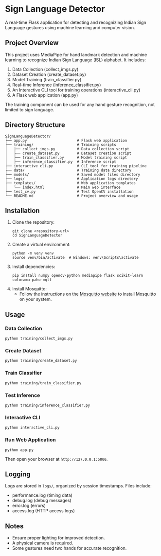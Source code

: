 # Sign Language Detector

A real-time Flask application for detecting and recognizing Indian Sign Language gestures using machine learning and computer vision.

## Project Overview

This project uses MediaPipe for hand landmark detection and machine learning to recognize Indian Sign Language (ISL) alphabet. It includes:

1. Data Collection (collect_imgs.py)
2. Dataset Creation (create_dataset.py)
3. Model Training (train_classifier.py)
4. Real-time Inference (inference_classifier.py)
5. An Interactive CLI tool for training operations (interactive_cli.py)
6. A Flask web application (app.py)

The training component can be used for any hand gesture recognition, not limited to sign language.

## Directory Structure

```
SignLanguageDetector/
├── app.py                       # Flask web application
├── training/                    # Training scripts
│   ├── collect_imgs.py          # Data collection script
│   ├── create_dataset.py        # Dataset creation script
│   ├── train_classifier.py      # Model training script
│   ├── inference_classifier.py  # Inference script
├── interactive_cli.py           # CLI tool for training pipeline
├── data/                        # Training data directory
├── models/                      # Saved model files directory
├── logs/                        # Application logs directory
├── templates/                   # Web application templates
│   └── index.html               # Main web interface
├── test_cv.py                   # Test OpenCV installation
└── README.md                    # Project overview and usage

```

## Installation

1. Clone the repository:
   ```
   git clone <repository-url>
   cd SignLanguageDetector
   ```
2. Create a virtual environment:
   ```
   python -m venv venv
   source venv/bin/activate  # Windows: venv\Scripts\activate
   ```
3. Install dependencies:
   ```
   pip install numpy opencv-python mediapipe flask scikit-learn colorama paho-mqtt
   ```
4. Install Mosquitto:
   - Follow the instructions on the [Mosquitto website](https://mosquitto.org/download/) to install Mosquitto on your system.

## Usage

### Data Collection

```
python training/collect_imgs.py
```

### Create Dataset

```
python training/create_dataset.py
```

### Train Classifier

```
python training/train_classifier.py
```

### Test Inference

```
python training/inference_classifier.py
```

### Interactive CLI

```
python interactive_cli.py
```

### Run Web Application

```
python app.py
```

Then open your browser at `http://127.0.0.1:5000`.

## Logging

Logs are stored in `logs/`, organized by session timestamps. Files include:

- performance.log (timing data)
- debug.log (debug messages)
- error.log (errors)
- access.log (HTTP access logs)

## Notes

- Ensure proper lighting for improved detection.
- A physical camera is required.
- Some gestures need two hands for accurate recognition.
